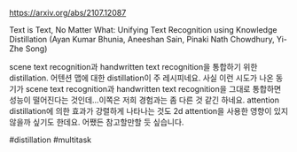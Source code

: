 https://arxiv.org/abs/2107.12087

Text is Text, No Matter What: Unifying Text Recognition using Knowledge Distillation (Ayan Kumar Bhunia, Aneeshan Sain, Pinaki Nath Chowdhury, Yi-Zhe Song)

scene text recognition과 handwritten text recognition을 통합하기 위한 distillation. 어텐션 맵에 대한 distillation이 주 레시피네요. 사실 이런 시도가 나온 동기가 scene text recognition과 handwritten text recognition을 그대로 통합하면 성능이 떨어진다는 것인데...이쪽은 저희 경험과는 좀 다른 것 같긴 하네요. attention distillation에 의한 효과가 강렬하게 나타나는 것도 2d attention을 사용한 영향이 있지 않을까 싶기도 한데요. 어쨌든 참고할만할 듯 싶습니다.

#distillation #multitask 